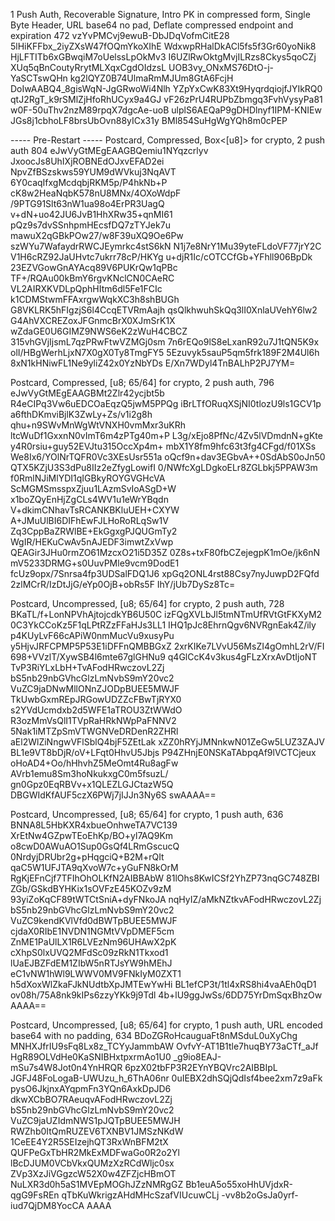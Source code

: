 1 Push Auth, Recoverable Signature, Intro PK in compressed form, Single Byte Header, URL base64 no pad, Deflate compressed endpoint and expiration
472
vzYvPMCvj9ewuB-DbJDqVofmCitE28
5lHiKFFbx_2iyZXsW47fOQmYkoXIhE
WdxwpRHalDkACl5fs5f3Gr60yoNik8
HjLFTITb6xGBwqiM7oUelssLpOkMv3
I6UZlRwOktgMvjILRzs8Ckys5qoCZj
XUq5qBnCoutyRrytMLXqxCgdOIdzsL
UOB3vy_ONxMS76DtO-j-YaSCTswQHn
kg2lQYZ0B74UlmaRmMJUm8GtA6FcjH
DoIwAABQ4_8gisWqN-JgGRwoWi4Nlh
YZpYxCwK83Xt9HyqrdqiojfJYIkRQ0
qtJ2RgT_k9rSMlZjHfoRhUCyx9a4GJ
vF26zPrU4RUPbZbmgq3FvhVysyPa81
w0F-50uThv2nzM89rpqX7dgcAe-uoB
ulplS6AEQaP9gDHDlnyf1IPM-KNIEw
JGs8j1cbhoLF8brsUbOvn88yICx31y
BMl854SuHgWgYQh8m0cPEP

----- Pre-Restart -----
Postcard, Compressed, Box<[u8]> for crypto, 2 push auth
804
eJwVyGtMEgEAAGBQemiu1NYqzcrlyv
JxoocJs8UhIXjROBNEdOJxvEFAD2ei
NpvZfBSzskws59YUM9dWVkuj3NqAVT
6Y0caqIfxgMcdqbjRKM5p/P4hkNb+P
cK8w2HeaNqbK578nU8MNx/4OXoWdpF
/9PTG91Slt63nW1ua98o4ErPR3UagQ
v+dN+uo42JU6JvB1HhXRw35+qnMI61
pQz9s7dvSSnhpmHEcsfDQ7zTYJek7u
mawuX2qGBkPOw27/w8F39uXQ9Oe6Pw
szWYu7WafaydrRWCJEymrkc4stS6kN
N1j7e8NrY1Mu39yteFLdoVF77jrY2C
V1H6cRZ92JaUHvtc7ukrr78cP/HKYg
u+djR1Ic/cOTCCfGb+YFhll906BpDk
23EZVGowGnAYAcq89V6PUKrQw1qPBc
TF+/RQAu00kBmY6rgvKNclCN0CAeRC
VL2AIRXKVDLpQphHItm6dl5Fe1FCIc
k1CDMStwmFFAxrgwWqkXC3h8shBUGh
G8VKLRK5hFIgzjS6l4CcqETVRmAajh
qsQlkhwuhSkQq3lI0XnlaUVehY6lw2
G4AhVXCREZoxJFGnmcBrX0XJmSrK1X
wZdaGE0U6GIMZ9NWS6eK2zWuH4CBCZ
315vhGVjIjsmL7qzPRwFtwVZMGj0sm
7n6rEQo9lS8eLxanR92u7J1tQN5K9x
olI/HBgWerhLjxN7X0gX0Ty8TmgFY5
5Ezuvyk5sauP5qm5frk189F2M4Ul6h
8xN1kHNiwFL1Ne9yliZ42x0YzNbYDs
E/Xn7WDyl4TnBALhP2PJ7YM=

Postcard, Compressed, [u8; 65/64] for crypto, 2 push auth,
796
eJwVyGtMEgEAAGBMt2Zlr42ycjbt5b
R4eCIPq3Vw6uEDCOaEqzQ5jwM5PPQg
iBrLTfORuqXSjNI0tlozU9ls1GCV1p
a6fthDKmviBjlK3ZwLy+Zs/v1i2g8h
qhu+n9SWvMnWgWtVNXH0vmMxr3uKRh
ltcWuDf1GxxnN0vImT6m4zPTg40m+P
L3g/xEjo8PfNc/4Zv5lVDmdnN+gKte
y4R0rsiu+guy52EVJtu315OccXp4m+
mbX1Y8fm9hfc63t3fg4CFgd/f01XSs
We8Ix6/YOlNrTQFR0Vc3XEsUsr551a
oQcf9n+dav3EGbvA++0SdAbS0oJn50
QTX5KZjU3S3dPu8IIz2eZfygLowifI
0/NWfcXgLDgkoELr8ZGLbkj5PPAW3m
f0RmlNJiMlYDI1qIGBkyROYGVGHcVA
ScMGMSmsspxZjuu1LAzmSvIoASgD+W
x1boZQyEnHjZgCLs4WV1u1eWrYBqdn
V+dkimCNhavTsRCANKBKluUEH+CXYW
A+JMuUlBI6DIFhEwFJLHoRoRLqSw1V
Zq3CppBaZRWlBE+EkGgxgPJQUGmTy2
WgIR/HEKuCwAv5nAJEDF3imwtZxVwp
QEAGir3JHu0rmZO61MzcxO21i5D35Z
0Z8s+txF80fbCZejegpK1mOe/jk6nN
mV5233DRMG+s0UuvPMle9vcm9DodE1
fcUz9opx/7Snrsa4fp3UDSalFDQ1J6
xpGq2ONL4rst88Csy7nyJuwpD2FQfd
2zlMCrR/IzDtJjG/eYp0OjB+obRs5F
IhY/jUb7DySz8Tc=

Postcard, Uncompressed, [u8; 65/64] for crypto, 2 push auth,
728
BKaTL/f+LonNPVhAjtojcdkYB6U50C
izFQgXVLbJl5tmNTmUfRVtGtFKXyM2
0C3YkCCoKz5F1qLPtRZzFFaHJs3LL1
IHQ1pJc8EhrnQgv6NVRgnEak4Z/ily
p4KUyLvF66cAPiW0nmMucVu9xusyPu
y5HjvJRFCPMP5P53E1iDFFnQMBBGxZ
2xrKIKe7LVvU56MsZI4gOmhL2rV/FI
698+VVzlT/XywSB4l6mte67glGHNu9
q4GlCcK4v3kus4gFLzXrxAvDtIjoNT
TvP3RiYLxLbH+TvAFodHRwczovL2Zj
bS5nb29nbGVhcGlzLmNvbS9mY20vc2
VuZC9jaDNwMllONnZJODpBUEE5MWJF
TkUwbGxmREpJRGowUDZZcFBwTjRYX0
s2YVdUcmdxb2d5WFE1aTROU3ZtWWdO
R3ozMmVsQlI1TVpRaHRkNWpPaFNNV2
5Nak1iMTZpSmVTWGNVeDRDenR2ZHRl
aEl2WlZiNngwVFlSblQ4bjF5ZEtLak
xZZ0hRYjJMNnkwN01ZeGw5LUZ3ZAJV
BL1e9VT8bDjR/oV+LFqt0HhvU5Jbjs
P94ZHnjE0NSKaTAbpqAf9lVCTCjeux
oHoAD4+Oo/hHhvhZ5MeOmt4Ru8agFw
AVrb1emu8Sm3hoNkukxgC0m5fsuzL/
gn0Gpz0EqRBVv+x1QLEZLGJCtazW5Q
DBGWIdKfAUF5czX6PWj7jIJJn3Ny6S
swAAAA==

Postcard, Uncompressed, [u8; 65/64] for crypto, 1 push auth,
636
BNNA8L5HbKXR4xbueOnhweTA7VC139
XrEtNw4GZpwTEoEhKp/BO+yl7AQ9Km
o8cwD0AWuAO1Sup0GsQf4LRmGscucQ
0NrdyjDRUbr2g+pHqgciQ+B2M+rQIt
qaC5W1UFJTA9qXvoW7c+yGuFN8kOrM
RgKjEFnCjf7TFIhOhOLKfN2AIBBAbW
81lOhs8KwICSf2YhZP73nqGC748ZBI
ZGb/GSkdBYHKix1sOVFzE45KOZv9zM
93yiZoKqCF89tWTCtSniA+dyFNkoJA
nqHyIZ/aMkNZtkvAFodHRwczovL2Zj
bS5nb29nbGVhcGlzLmNvbS9mY20vc2
VuZC9kendKVlVfd0dBWTpBUEE5MWJF
cjdaX0RIbE1NVDN1NGMtVVpDMEF5cm
ZnME1PaUlLX1R6LVEzNm96UHAwX2pK
cXhpS0lxUVQ2MFdSc09zRkN1Tkxod1
lUaEJBZFdEM1ZIbW5nRTJsYW9hMEhJ
eC1vNW1hWl9LWWV0MV9FNkIyM0ZXT1
h5dXoxWlZkaFJkNUdtbXpJMTEwYwHi
BL1efCP3t/1tl4xRS8hi4vaAEh0qD1
ov08h/75A8nk9kIPs6zzyYKk9j9Tdl
4b+lU9ggJwSs/6DD75YrDmSqxBhzOw
AAAA==

Postcard, Uncompressed, [u8; 65/64] for crypto, 1 push auth, URL encoded base64 with no padding,
634
BDoZGRoHcauguaFt8nMSduL0uXyChg
MNHXJfrIU9sFq8Lx8z_TCYyJammbAW
OvfvY-AT1B1tle7huqBY73aCTf_aJf
HgR89OLVdHe0KaSNIBHxtpxrmAo1U0
_g9io8EAJ-mSu7s4W8Jot0n4YnHRQR
6pzX02tbFP3R2EYnYBQVrc2AIBBIpL
JGFJ48FoLogaB-UWUzu_h_6ThA06nr
0uIEBX2dhSQjQdIsf4bee2xm7z9aFk
pysO6JkjnxAYqpmFn3YQn6AxkDpJD6
dkwXCbBO7RAeuqvAFodHRwczovL2Zj
bS5nb29nbGVhcGlzLmNvbS9mY20vc2
VuZC9jaUZIdmNWS1pJQTpBUEE5MWJH
RWZhb0ItQmRUZEV6TXNBV1JMSzNKdW
1CeEE4Y2R5SEIzejhQT3RxWnBFM2tX
QUFPeGxTbHR2MkExMDFwaGo0R2o2Yl
lBcDJUM0VCbVkxQUMzXzRCdWljc0sx
ZVp3XzJiVGgzcW52X0w4ZFZjcHBmOT
NuLXR3d0h5aS1MVEpMOGhJZzNMRgGZ
Bb1euA5o55xoHhUVjdxR-qgG9FsREn
qTbKuWkrigzAHdMHcSzafVIUcuwCLj
-vv8b2oGsJa0yrf-iud7QjDM8YocCA
AAAA